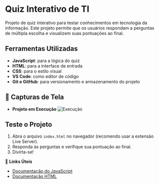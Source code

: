 # Quiz Interativo de TI 

Projeto de quiz interativo para testar conhecimentos em tecnologia da informação. Este projeto permite que os usuários respondam a perguntas de múltipla escolha e visualizem suas pontuações ao final.

## Ferramentas Utilizadas

- **JavaScript**: para a lógica do quiz
- **HTML**: para a interface de entrada
- **CSS**: para o estilo visual
- **VS Code**: como editor de código
- **Git e GitHub**: para versionamento e armazenamento do projeto

## 🎥 **Capturas de Tela**

- **Projeto em Execução**
  ![Execução](captura-de-tela1.png) 


## Teste o Projeto

1. Abra o arquivo `index.html` no navegador (recomendo usar a extensão Live Server).
2. Responda às perguntas e verifique sua pontuação ao final.
3. Divirta-se!

🔗 **Links Úteis**
- [Documentação do JavaScript](https://developer.mozilla.org/pt-BR/docs/Web/JavaScript)
- [Documentação HTML](https://developer.mozilla.org/pt-BR/docs/Web/HTML)

